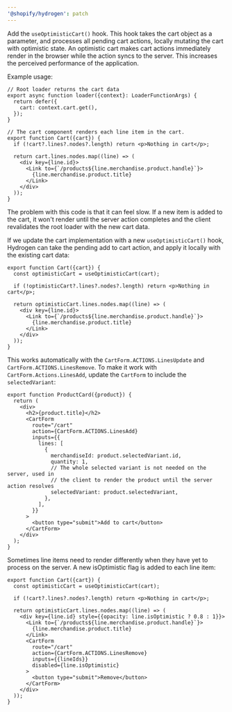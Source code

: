 ```yaml
---
'@shopify/hydrogen': patch
---
```


Add the `useOptimisticCart()` hook. This hook takes the cart object as a parameter, and processes all pending cart actions, locally mutating the cart with optimistic state. An optimistic cart makes cart actions immediately render in the browser while the action syncs to the server. This increases the perceived performance of the application.

Example usage:

```tsx
// Root loader returns the cart data
export async function loader({context}: LoaderFunctionArgs) {
  return defer({
    cart: context.cart.get(),
  });
}

// The cart component renders each line item in the cart.
export function Cart({cart}) {
  if (!cart?.lines?.nodes?.length) return <p>Nothing in cart</p>;

  return cart.lines.nodes.map((line) => (
    <div key={line.id}>
      <Link to={`/products${line.merchandise.product.handle}`}>
        {line.merchandise.product.title}
      </Link>
    </div>
  ));
}
```

The problem with this code is that it can feel slow. If a new item is added to the cart, it won't render until the server action completes and the client revalidates the root loader with the new cart data.

If we update the cart implementation with a new `useOptimisticCart()` hook, Hydrogen can take the pending add to cart action, and apply it locally with the existing cart data:

```tsx
export function Cart({cart}) {
  const optimisticCart = useOptimisticCart(cart);

  if (!optimisticCart?.lines?.nodes?.length) return <p>Nothing in cart</p>;

  return optimisticCart.lines.nodes.map((line) => (
    <div key={line.id}>
      <Link to={`/products${line.merchandise.product.handle}`}>
        {line.merchandise.product.title}
      </Link>
    </div>
  ));
}
```

This works automatically with the `CartForm.ACTIONS.LinesUpdate` and `CartForm.ACTIONS.LinesRemove`. To make it work with `CartForm.Actions.LinesAdd`, update the `CartForm` to include the `selectedVariant`:

```tsx
export function ProductCard({product}) {
  return (
    <div>
      <h2>{product.title}</h2>
      <CartForm
        route="/cart"
        action={CartForm.ACTIONS.LinesAdd}
        inputs={{
          lines: [
            {
              merchandiseId: product.selectedVariant.id,
              quantity: 1,
              // The whole selected variant is not needed on the server, used in
              // the client to render the product until the server action resolves
              selectedVariant: product.selectedVariant,
            },
          ],
        }}
      >
        <button type="submit">Add to cart</button>
      </CartForm>
    </div>
  );
}
```

Sometimes line items need to render differently when they have yet to process on the server. A new isOptimistic flag is added to each line item:

```tsx
export function Cart({cart}) {
  const optimisticCart = useOptimisticCart(cart);

  if (!cart?.lines?.nodes?.length) return <p>Nothing in cart</p>;

  return optimisticCart.lines.nodes.map((line) => (
    <div key={line.id} style={{opacity: line.isOptimistic ? 0.8 : 1}}>
      <Link to={`/products${line.merchandise.product.handle}`}>
        {line.merchandise.product.title}
      </Link>
      <CartForm
        route="/cart"
        action={CartForm.ACTIONS.LinesRemove}
        inputs={{lineIds}}
        disabled={line.isOptimistic}
      >
        <button type="submit">Remove</button>
      </CartForm>
    </div>
  ));
}
```

